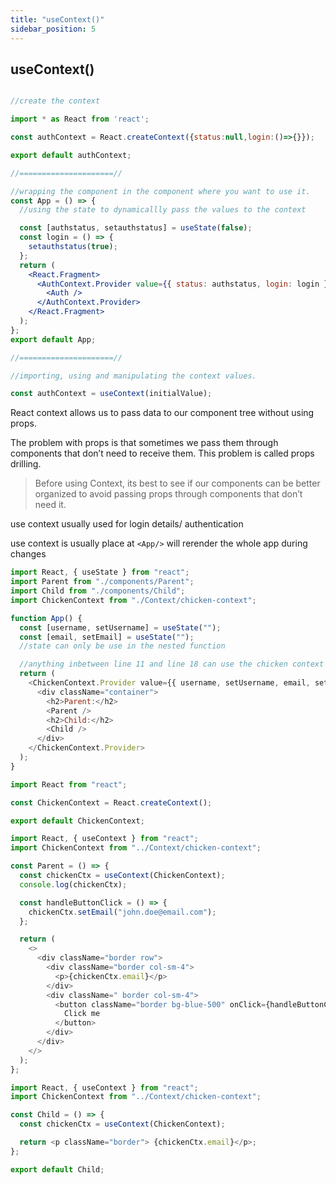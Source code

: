 ```yaml
---
title: "useContext()"
sidebar_position: 5
---
```


## useContext()

```jsx title="syntax"

//create the context

import * as React from 'react';

const authContext = React.createContext({status:null,login:()=>{}});

export default authContext;

//=====================//

//wrapping the component in the component where you want to use it.
const App = () => {
  //using the state to dynamicallly pass the values to the context

  const [authstatus, setauthstatus] = useState(false);
  const login = () => {
    setauthstatus(true);
  };
  return (
    <React.Fragment>
      <AuthContext.Provider value={{ status: authstatus, login: login }}>
        <Auth />
      </AuthContext.Provider>
    </React.Fragment>
  );
};
export default App;

//=====================//

//importing, using and manipulating the context values.

const authContext = useContext(initialValue);
```

React context allows us to pass data to our component tree without using props.

The problem with props is that sometimes we pass them through components that don’t need to receive them. This problem is called props drilling.

> Before using Context, its best to see if our components can be better organized to avoid passing props through components that don’t need it.

use context usually used for login details/ authentication

use context is usually place at `<App/>`
will rerender the whole app during changes

```js title="App.js"
import React, { useState } from "react";
import Parent from "./components/Parent";
import Child from "./components/Child";
import ChickenContext from "./Context/chicken-context";

function App() {
  const [username, setUsername] = useState("");
  const [email, setEmail] = useState("");
  //state can only be use in the nested function

  //anything inbetween line 11 and line 18 can use the chicken context
  return (
    <ChickenContext.Provider value={{ username, setUsername, email, setEmail }}>
      <div className="container">
        <h2>Parent:</h2>
        <Parent />
        <h2>Child:</h2>
        <Child />
      </div>
    </ChickenContext.Provider>
  );
}
```

```js title="chicken-context.js"
import React from "react";

const ChickenContext = React.createContext();

export default ChickenContext;
```

```js title="Parent.js"
import React, { useContext } from "react";
import ChickenContext from "../Context/chicken-context";

const Parent = () => {
  const chickenCtx = useContext(ChickenContext);
  console.log(chickenCtx);

  const handleButtonClick = () => {
    chickenCtx.setEmail("john.doe@email.com");
  };

  return (
    <>
      <div className="border row">
        <div className="border col-sm-4">
          <p>{chickenCtx.email}</p>
        </div>
        <div className=" border col-sm-4">
          <button className="border bg-blue-500" onClick={handleButtonClick}>
            Click me
          </button>
        </div>
      </div>
    </>
  );
};
```

```js title="Child.js"
import React, { useContext } from "react";
import ChickenContext from "../Context/chicken-context";

const Child = () => {
  const chickenCtx = useContext(ChickenContext);

  return <p className="border"> {chickenCtx.email}</p>;
};

export default Child;
```
